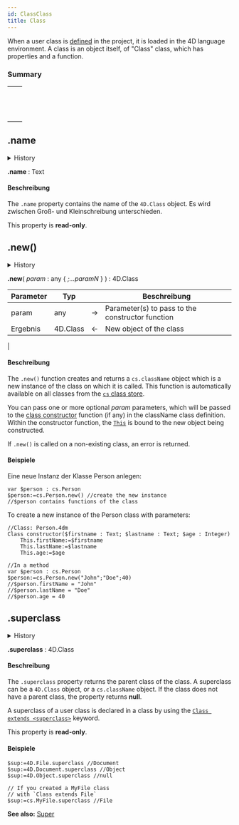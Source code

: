 ```yaml
---
id: ClassClass
title: Class
---
```



When a user class is [defined](Concepts/classes.md#class-definition) in the project, it is loaded in the 4D language environment. A class is an object itself, of "Class" class, which has properties and a function.



### Summary


|                                                                                                                                                          |
| -------------------------------------------------------------------------------------------------------------------------------------------------------- |
| [<!-- INCLUDE #ClassClass.name.Syntax -->](#name)&nbsp;&nbsp;&nbsp;&nbsp;<!-- INCLUDE #ClassClass.name.Summary -->|
| [<!-- INCLUDE #ClassClass.new().Syntax -->](#new)&nbsp;&nbsp;&nbsp;&nbsp;<!-- INCLUDE #ClassClass.new().Summary --> |
| [<!-- INCLUDE #ClassClass.superclass.Syntax -->](#superclass)&nbsp;&nbsp;&nbsp;&nbsp;<!-- INCLUDE #ClassClass.superclass.Summary --> |



<!-- REF ClassClass.name.Desc -->
## .name

<details><summary>History</summary>

| Version | Changes |
| ------- | ------- |
| v18 R3  | Added   |

</details>

<!-- REF #ClassClass.name.Syntax -->

**.name** : Text<!-- END REF -->

#### Beschreibung

The `.name` property <!-- REF #ClassClass.name.Summary -->contains the name of the `4D.Class` object<!-- END REF -->. Es wird zwischen Groß- und Kleinschreibung unterschieden.

This property is **read-only**.

<!-- END REF -->



<!-- REF ClassClass.new().Desc -->
## .new()

<details><summary>History</summary>

| Version | Changes |
| ------- | ------- |
| v18 R3  | Added   |

</details>

<!-- REF #ClassClass.new().Syntax -->

**.new**( *param* : any { *;...paramN* } ) : 4D.Class<!-- END REF -->

<!-- REF #ClassClass.new().Params -->
| Parameter | Typ      |    | Beschreibung                                       |
| --------- | -------- |:--:| -------------------------------------------------- |
| param     | any      | -> | Parameter(s) to pass to the constructor function   |
| Ergebnis  | 4D.Class | <- | New object of the class|<!-- END REF -->


|


#### Beschreibung

The `.new()` function <!-- REF #ClassClass.new().Summary -->creates and returns a `cs.className` object which is a new instance of the class on which it is called<!-- END REF -->. This function is automatically available on all classes from the [`cs` class store](Concepts/classes.md#cs).

You can pass one or more optional *param* parameters, which will be passed to the [class constructor](Concepts/classes.md#class-constructor) function (if any) in the className class definition. Within the constructor function, the [`This`](Concepts/classes.md#this) is bound to the new object being constructed.

If `.new()` is called on a non-existing class, an error is returned.

#### Beispiele

Eine neue Instanz der Klasse Person anlegen:

```4d
var $person : cs.Person  
$person:=cs.Person.new() //create the new instance  
//$person contains functions of the class
```

To create a new instance of the Person class with parameters:

```4d
//Class: Person.4dm
Class constructor($firstname : Text; $lastname : Text; $age : Integer)
    This.firstName:=$firstname
    This.lastName:=$lastname
    This.age:=$age
```

```4d
//In a method
var $person : cs.Person  
$person:=cs.Person.new("John";"Doe";40)  
//$person.firstName = "John"
//$person.lastName = "Doe"
//$person.age = 40
```


<!-- END REF -->



<!-- REF ClassClass.superclass.Desc -->
## .superclass

<details><summary>History</summary>

| Version | Changes |
| ------- | ------- |
| v18 R3  | Added   |

</details>

<!-- REF #ClassClass.superclass.Syntax -->

**.superclass** : 4D.Class<!-- END REF -->

#### Beschreibung

The `.superclass` property <!-- REF #ClassClass.superclass.Summary -->returns the parent class of the class<!-- END REF -->. A superclass can be a `4D.Class` object, or a `cs.className` object. If the class does not have a parent class, the property returns **null**.

A superclass of a user class is declared in a class by using the [`Class extends <superclass>`](Concepts/classes.md#class-extends-classname) keyword.

This property is **read-only**.

#### Beispiele

```4d
$sup:=4D.File.superclass //Document
$sup:=4D.Document.superclass //Object
$sup:=4D.Object.superclass //null

// If you created a MyFile class  
// with `Class extends File`
$sup:=cs.MyFile.superclass //File

```



**See also:** [Super](Concepts/classes.md#super)
<!-- END REF -->
